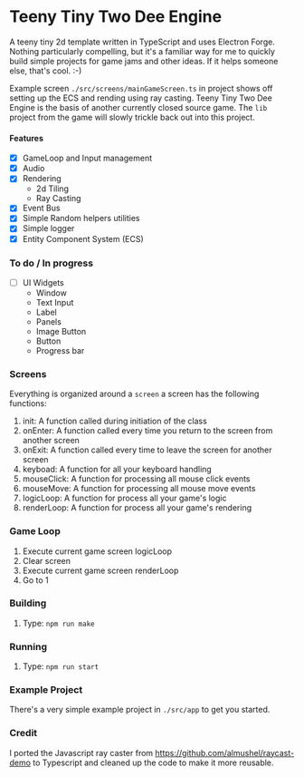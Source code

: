 # Teeny Tiny Two Dee Engine

A teeny tiny 2d template written in TypeScript and uses Electron Forge. Nothing particularly compelling, but it's a familiar way for me to quickly build simple projects for game jams and other ideas. If it helps someone else, that's cool. :-)

Example screen `./src/screens/mainGameScreen.ts` in project shows off setting up the ECS and rending using ray casting. Teeny Tiny Two Dee Engine is the basis of another currently closed source
game. The `lib` project from the game will slowly trickle back out into this project.

#### Features

- [x] GameLoop and Input management
- [x] Audio
- [x] Rendering
  - 2d Tiling
  - Ray Casting
- [x] Event Bus
- [x] Simple Random helpers utilities
- [x] Simple logger
- [x] Entity Component System (ECS) 

### To do / In progress
- [ ] UI Widgets
  - Window
  - Text Input
  - Label
  - Panels
  - Image Button
  - Button
  - Progress bar

### Screens

Everything is organized around a `screen` a screen has the following functions:

1. init: A function called during initiation of the class 
2. onEnter: A function called every time you return to the screen from another screen
3. onExit: A function called every time to leave the screen for another screen
4. keyboad: A function for all your keyboard handling
5. mouseClick: A function for processing all mouse click events
6. mouseMove: A function for processing all mouse move events
7. logicLoop: A function for process all your game's logic
8. renderLoop: A function for process all your game's rendering


### Game Loop

1. Execute current game screen logicLoop
2. Clear screen
3. Execute current game screen renderLoop
4. Go to 1

### Building

1. Type: `npm run make`

### Running

1. Type: `npm run start`

### Example Project

There's a very simple example project in `./src/app` to get you started.


### Credit

I ported the Javascript ray caster from https://github.com/almushel/raycast-demo to Typescript and cleaned up the code to make it more reusable.
